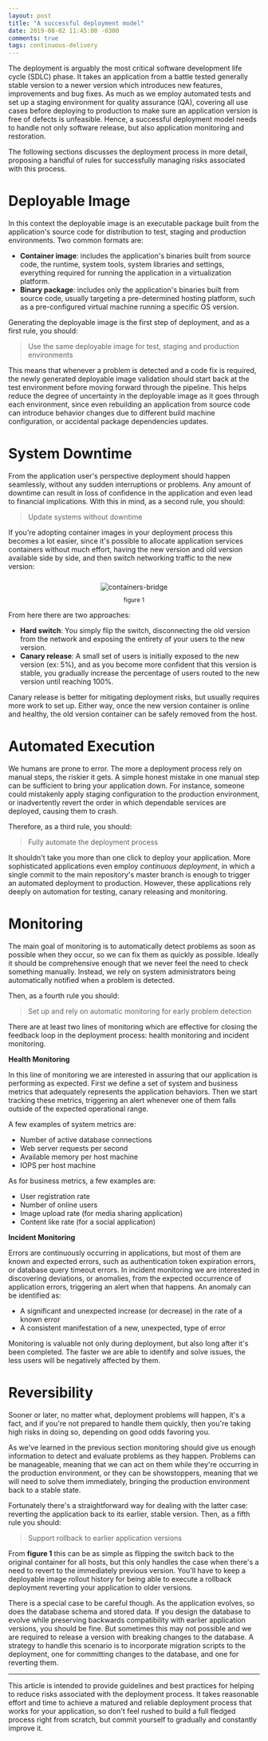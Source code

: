 ```yaml
---
layout: post
title: "A successful deployment model"
date: 2019-08-02 11:45:00 -0300
comments: true
tags: continuous-delivery
---
```


The deployment is arguably the most critical software development life cycle (SDLC) phase. It takes an application from a battle tested generally stable version to a newer version which introduces new features, improvements and bug fixes. As much as we employ automated tests and set up a staging environment for quality assurance (QA), covering all use cases before deploying to production to make sure an application version is free of defects is unfeasible. Hence, a successful deployment model needs to handle not only software release, but also application monitoring and restoration.

The following sections discusses the deployment process in more detail, proposing a handful of rules for successfully managing risks associated with this process.

Deployable Image
============

In this context the deployable image is an executable package built from the application's source code for distribution to test, staging and production environments. Two common formats are:

* **Container image**: includes the application's binaries built from source code, the runtime, system tools, system libraries and settings, everything required for running the application in a virtualization platform.
* **Binary package**: includes only the application's binaries built from source code, usually targeting a pre-determined hosting platform, such as a pre-configured virtual machine running a specific OS version. 

Generating the deployable image is the first step of deployment, and as a first rule, you should:
> Use the same deployable image for test, staging and production environments

This means that whenever a problem is detected and a code fix is required, the newly generated deployable image validation should start back at the test environment before moving forward through the pipeline. This helps reduce the degree of uncertainty in the deployable image as it goes through each environment, since even rebuilding an application from source code can introduce behavior changes due to different build machine configuration, or accidental package dependencies updates.

System Downtime
============

From the application user's perspective deployment should happen seamlessly, without any sudden interruptions or problems. Any amount of downtime can result in loss of confidence in the application and even lead to financial implications. With this in mind, as a second rule, you should:
> Update systems without downtime

If you're adopting container images in your deployment process this becomes a lot easier, since it's possible to allocate application services containers without much effort, having the new version and old version available side by side, and then switch networking traffic to the new version:

<p align="center">
  <img style="max-height: 300px; max-width: 100%; margin: 10px" src="{{ site.baseurl }}/images/p3/containers-bridge.png" alt="containers-bridge"/>
  <br><label style="font-size: 12px;">figure 1</label>
</p>

From here there are two approaches:
* **Hard switch**: You simply flip the switch, disconnecting the old version from the network and exposing the entirety of your users to the new version.
* **Canary release**: A small set of users is initially exposed to the new version (ex: 5%), and as you become more confident that this version is stable, you gradually increase the percentage of users routed to the new version until reaching 100%.

Canary release is better for mitigating deployment risks, but usually requires more work to set up. Either way, once the new version container is online and healthy, the old version container can be safely removed from the host.

Automated Execution
============

We humans are prone to error. The more a deployment process rely on manual steps, the riskier it gets. A simple honest mistake in one manual step can be sufficient to bring your application down. For instance, someone could mistakenly apply staging configuration to the production environment, or inadvertently revert the order in which dependable services are deployed, causing them to crash.

Therefore, as a third rule, you should:
> Fully automate the deployment process

It shouldn't take you more than one click to deploy your application. More sophisticated applications even employ *continuous deployment*, in which a single commit to the main repository's master branch is enough to trigger an automated deployment to production. However, these applications rely deeply on automation for testing, canary releasing and monitoring. 

Monitoring
============

The main goal of monitoring is to automatically detect problems as soon as possible when they occur, so we can fix them as quickly as possible. Ideally it should be comprehensive enough that we never feel the need to check something manually. Instead, we rely on system administrators being automatically notified when a problem is detected.

Then, as a fourth rule you should:
> Set up and rely on automatic monitoring for early problem detection

There are at least two lines of monitoring which are effective for closing the feedback loop in the deployment process: health monitoring and incident monitoring.

**Health Monitoring**

In this line of monitoring we are interested in assuring that our application is performing as expected. First we define a set of system and business metrics that adequately represents the application behaviors. Then we start tracking these metrics, triggering an alert whenever one of them falls outside of the expected operational range.

A few examples of system metrics are:
* Number of active database connections
* Web server requests per second
* Available memory per host machine
* IOPS per host machine

As for business metrics, a few examples are:
* User registration rate
* Number of online users
* Image upload rate (for media sharing application)
* Content like rate (for a social application)

**Incident Monitoring**

Errors are continuously occurring in applications, but most of them are known and expected errors, such as authentication token expiration errors, or database query timeout errors. In incident monitoring we are interested in discovering deviations, or anomalies, from the expected occurrence of application errors, triggering an alert when that happens. An anomaly can be identified as:
* A significant and unexpected increase (or decrease) in the rate of a known error
* A consistent manifestation of a new, unexpected, type of error

Monitoring is valuable not only during deployment, but also long after it's been completed. The faster we are able to identify and solve issues, the less users will be  negatively affected by them.

Reversibility
============

Sooner or later, no matter what, deployment problems will happen, it's a fact, and if you're not prepared to handle them quickly, then you're taking high risks in doing so, depending on good odds favoring you.

As we've learned in the previous section monitoring should give us enough information to detect and evaluate problems as they happen. Problems can be manageable, meaning that we can act on them while they're occurring in the production environment, or they can be showstoppers, meaning that we will need to solve them immediately, bringing the production environment back to a stable state.

Fortunately there's a straightforward way for dealing with the latter case: reverting the application back to its earlier, stable version. Then, as a fifth rule you should:
> Support rollback to earlier application versions

From **figure 1** this can be as simple as flipping the switch back to the original container for all hosts, but this only handles the case when there's a need to revert to the immediately previous version. You'll have to keep a deployable image rollout history for being able to execute a rollback deployment reverting your application to older versions.

There is a special case to be careful though. As the application evolves, so does the database schema and stored data. If you design the database to evolve while preserving backwards compatibility with earlier application versions, you should be fine. But sometimes this may not possible and we are required to release a version with breaking changes to the database. A strategy to handle this scenario is to incorporate migration scripts to the deployment, one for committing changes to the database, and one for reverting them.

---

This article is intended to provide guidelines and best practices for helping to reduce risks associated with the deployment process. It takes reasonable effort and time to achieve a matured and reliable deployment process that works for your application, so don't feel rushed to build a full fledged process right from scratch, but commit yourself to gradually and constantly improve it.